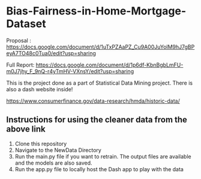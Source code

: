 # Bias-Fairness-in-Home-Mortgage-Dataset

Proposal : https://docs.google.com/document/d/1uTxPZAaPZ_Cu9A00JuYolM9hJ7gBPeyA7TO48c0Tua0/edit?usp=sharing

Full Report: https://docs.google.com/document/d/1p6df-KbnBgbLmFU-m0J7jhy_F_9nQ-r4yTmHV-VXnsY/edit?usp=sharing

This is the project done as a part of Statistical Data Mining project. There is also a dash website inside!

https://www.consumerfinance.gov/data-research/hmda/historic-data/
## Instructions for using the cleaner data from the above link
1. Clone this repository 
2. Navigate to the NewData Directory
3. Run the main.py file if you want to retrain. The output files are available and the models are also saved.
4. Run the app.py file to locally host the Dash app to play with the data
